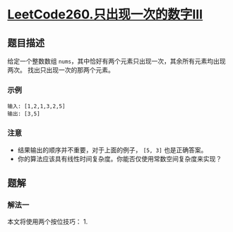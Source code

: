 # [LeetCode260.只出现一次的数字III](https://leetcode-cn.com/problems/single-number-iii/)
## 题目描述
给定一个整数数组 `nums`，其中恰好有两个元素只出现一次，其余所有元素均出现两次。 找出只出现一次的那两个元素。

### 示例
```
输入: [1,2,1,3,2,5]
输出: [3,5]
```
### 注意
- 结果输出的顺序并不重要，对于上面的例子， `[5, 3]` 也是正确答案。
- 你的算法应该具有线性时间复杂度。你能否仅使用常数空间复杂度来实现？

## 题解
### 解法一
本文将使用两个按位技巧：
1. 